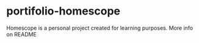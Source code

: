 # portifolio-homescope
Homescope is a personal project created for learning purposes. More info on README
